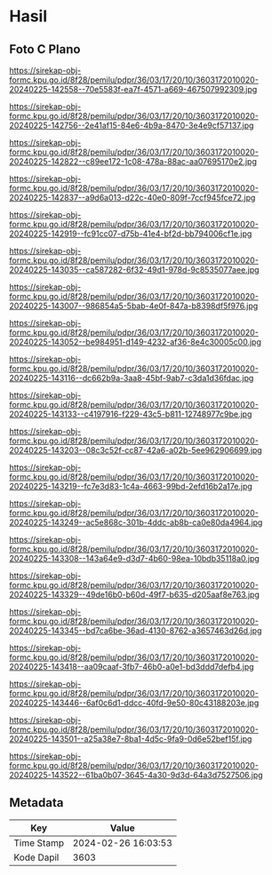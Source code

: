 # Hasil

## Foto C Plano

https://sirekap-obj-formc.kpu.go.id/8f28/pemilu/pdpr/36/03/17/20/10/3603172010020-20240225-142558--70e5583f-ea7f-4571-a669-467507992309.jpg

https://sirekap-obj-formc.kpu.go.id/8f28/pemilu/pdpr/36/03/17/20/10/3603172010020-20240225-142756--2e41af15-84e6-4b9a-8470-3e4e9cf57137.jpg

https://sirekap-obj-formc.kpu.go.id/8f28/pemilu/pdpr/36/03/17/20/10/3603172010020-20240225-142822--c89ee172-1c08-478a-88ac-aa07695170e2.jpg

https://sirekap-obj-formc.kpu.go.id/8f28/pemilu/pdpr/36/03/17/20/10/3603172010020-20240225-142837--a9d6a013-d22c-40e0-809f-7ccf945fce72.jpg

https://sirekap-obj-formc.kpu.go.id/8f28/pemilu/pdpr/36/03/17/20/10/3603172010020-20240225-142919--fc91cc07-d75b-41e4-bf2d-bb794006cf1e.jpg

https://sirekap-obj-formc.kpu.go.id/8f28/pemilu/pdpr/36/03/17/20/10/3603172010020-20240225-143035--ca587282-6f32-49d1-978d-9c8535077aee.jpg

https://sirekap-obj-formc.kpu.go.id/8f28/pemilu/pdpr/36/03/17/20/10/3603172010020-20240225-143007--986854a5-5bab-4e0f-847a-b8398df5f976.jpg

https://sirekap-obj-formc.kpu.go.id/8f28/pemilu/pdpr/36/03/17/20/10/3603172010020-20240225-143052--be984951-d149-4232-af36-8e4c30005c00.jpg

https://sirekap-obj-formc.kpu.go.id/8f28/pemilu/pdpr/36/03/17/20/10/3603172010020-20240225-143116--dc662b9a-3aa8-45bf-9ab7-c3da1d36fdac.jpg

https://sirekap-obj-formc.kpu.go.id/8f28/pemilu/pdpr/36/03/17/20/10/3603172010020-20240225-143133--c4197916-f229-43c5-b811-12748977c9be.jpg

https://sirekap-obj-formc.kpu.go.id/8f28/pemilu/pdpr/36/03/17/20/10/3603172010020-20240225-143203--08c3c52f-cc87-42a6-a02b-5ee962906699.jpg

https://sirekap-obj-formc.kpu.go.id/8f28/pemilu/pdpr/36/03/17/20/10/3603172010020-20240225-143219--fc7e3d83-1c4a-4663-99bd-2efd16b2a17e.jpg

https://sirekap-obj-formc.kpu.go.id/8f28/pemilu/pdpr/36/03/17/20/10/3603172010020-20240225-143249--ac5e868c-301b-4ddc-ab8b-ca0e80da4964.jpg

https://sirekap-obj-formc.kpu.go.id/8f28/pemilu/pdpr/36/03/17/20/10/3603172010020-20240225-143308--143a64e9-d3d7-4b60-98ea-10bdb35118a0.jpg

https://sirekap-obj-formc.kpu.go.id/8f28/pemilu/pdpr/36/03/17/20/10/3603172010020-20240225-143329--49de16b0-b60d-49f7-b635-d205aaf8e763.jpg

https://sirekap-obj-formc.kpu.go.id/8f28/pemilu/pdpr/36/03/17/20/10/3603172010020-20240225-143345--bd7ca6be-36ad-4130-8762-a3657463d26d.jpg

https://sirekap-obj-formc.kpu.go.id/8f28/pemilu/pdpr/36/03/17/20/10/3603172010020-20240225-143418--aa09caaf-3fb7-46b0-a0e1-bd3ddd7defb4.jpg

https://sirekap-obj-formc.kpu.go.id/8f28/pemilu/pdpr/36/03/17/20/10/3603172010020-20240225-143446--6af0c6d1-ddcc-40fd-9e50-80c43188203e.jpg

https://sirekap-obj-formc.kpu.go.id/8f28/pemilu/pdpr/36/03/17/20/10/3603172010020-20240225-143501--a25a38e7-8ba1-4d5c-9fa9-0d6e52bef15f.jpg

https://sirekap-obj-formc.kpu.go.id/8f28/pemilu/pdpr/36/03/17/20/10/3603172010020-20240225-143522--61ba0b07-3645-4a30-9d3d-64a3d7527506.jpg


## Metadata

| Key        | Value               |
| ---------- | ------------------- |
| Time Stamp | 2024-02-26 16:03:53 |
| Kode Dapil | 3603                |



